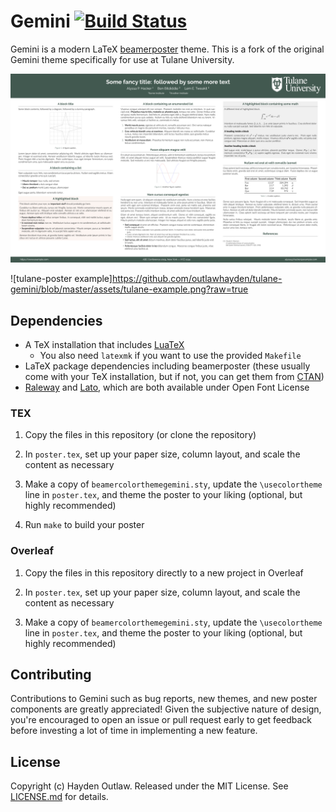 # Gemini [![Build Status](https://github.com/anishathalye/gemini/workflows/CI/badge.svg)](https://github.com/anishathalye/gemini/actions?query=workflow%3ACI)

Gemini is a modern LaTeX [beamerposter] theme. This is a fork of the original Gemini theme specifically for use at Tulane University.


<p align="center">
<a href="https://github.com/outlawhayden/tulane-gemini/blob/master/assets/tulane-example.png?raw=true">
<img src="https://github.com/outlawhayden/tulane-gemini/blob/master/assets/tulane-example.png?raw=true">
</a>
</p>

![tulane-poster example]https://github.com/outlawhayden/tulane-gemini/blob/master/assets/tulane-example.png?raw=true

## Dependencies

* A TeX installation that includes [LuaTeX]
    * You also need `latexmk` if you want to use the provided `Makefile`
* LaTeX package dependencies including beamerposter (these usually come with
  your TeX installation, but if not, you can get them from [CTAN])
* [Raleway] and [Lato], which are both available under Open Font License


### TEX

1. Copy the files in this repository (or clone the repository)

1. In `poster.tex`, set up your paper size, column layout, and scale the
   content as necessary

1. Make a copy of `beamercolorthemegemini.sty`, update the `\usecolortheme`
   line in `poster.tex`, and theme the poster to your liking (optional, but
   highly recommended)

1. Run `make` to build your poster

### Overleaf

1. Copy the files in this repository directly to a new project in Overleaf

1.  In `poster.tex`, set up your paper size, column layout, and scale the
   content as necessary

1. Make a copy of `beamercolorthemegemini.sty`, update the `\usecolortheme`
   line in `poster.tex`, and theme the poster to your liking (optional, but
   highly recommended)

## Contributing

Contributions to Gemini such as bug reports, new themes, and new poster
components are greatly appreciated! Given the subjective nature of design,
you're encouraged to open an issue or pull request early to get feedback before
investing a lot of time in implementing a new feature.

## License

Copyright (c) Hayden Outlaw. Released under the MIT License. See
[LICENSE.md][license] for details.

[beamerposter]: https://github.com/deselaers/latex-beamerposter
[Auriga]: https://github.com/anishathalye/auriga
[LuaTeX]: http://www.luatex.org/
[CTAN]: https://ctan.org/
[Raleway]: https://www.fontsquirrel.com/fonts/raleway
[Lato]: https://www.fontsquirrel.com/fonts/lato
[license]: LICENSE.md
